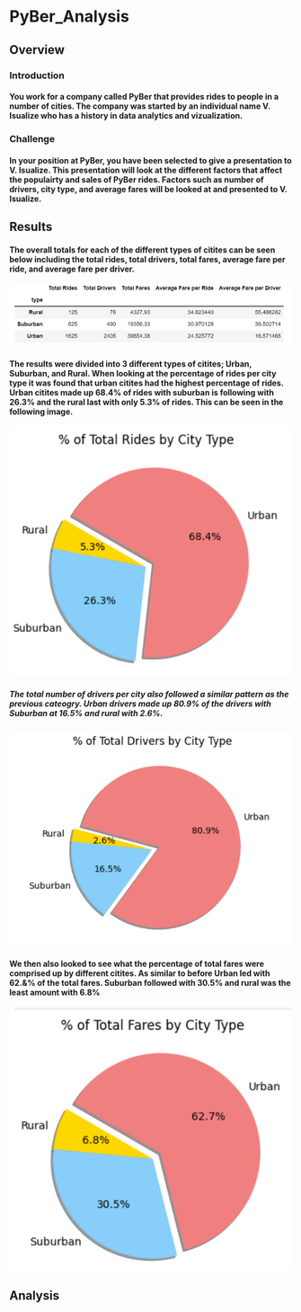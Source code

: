 # PyBer_Analysis
## Overview
### Introduction
#### You work for a company called PyBer that provides rides to people in a number of cities. The company was started by an individual name V. Isualize who has a history in data analytics and vizualization. 
### Challenge
#### In your position at PyBer, you have been selected to give a presentation to V. Isualize. This presentation will look at the different factors that affect the populairty and sales of PyBer rides. Factors such as number of drivers, city type, and average fares will be looked at and presented to V. Isualize. 
## Results
#### The overall totals for each of the different types of citites can be seen below including the total rides, total drivers, total fares, average fare per ride, and average fare per driver.
![overall_totals](https://github.com/allisonorourke-ufGfGy/PyBer_Analysis/blob/main/Images/Overall%20totals.png)
#### The results were divided into 3 different types of citites; Urban, Suburban, and Rural. When looking at the percentage of rides per city type it was found that urban citites had the highest percentage of rides. Urban citites made up 68.4% of rides with suburban is following with 26.3% and the rural last with only 5.3% of rides. This can be seen in the following image.
![rides_per_city](https://github.com/allisonorourke-ufGfGy/PyBer_Analysis/blob/main/Images/percent%20rides%20by%20city.png)
##### The total number of drivers per city also followed a similar pattern as the previous cateogry. Urban drivers made up 80.9% of the drivers with Suburban at 16.5% and rural with 2.6%. 
![drivers_per_city](https://github.com/allisonorourke-ufGfGy/PyBer_Analysis/blob/main/Images/percent%20drivers%20by%20city.png)
#### We then also looked to see what the percentage of total fares were comprised up by different citites. As similar to before Urban led with 62.&% of the total fares. Suburban followed with 30.5% and rural was the least amount with 6.8%
![fares_per_city](https://github.com/allisonorourke-ufGfGy/PyBer_Analysis/blob/main/Images/percent%20of%20total%20fares%20by%20city.png)

## Analysis
